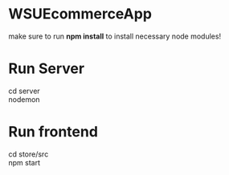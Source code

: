 # WSUEcommerceApp

make sure to run **npm install** to install necessary node modules!

# Run Server
cd server  
nodemon

# Run frontend
cd store/src  
npm start
